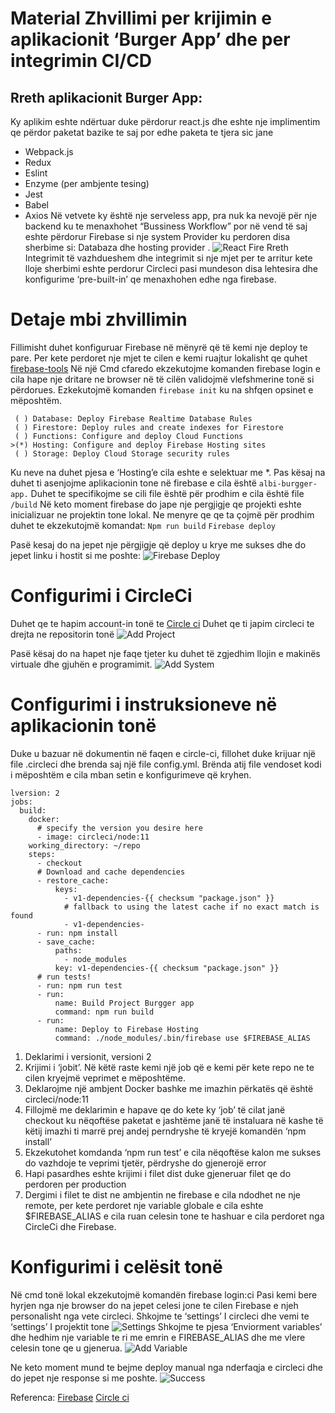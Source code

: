 # Material Zhvillimi  per krijimin e aplikacionit ‘Burger App’ dhe per integrimin CI/CD
## Rreth aplikacionit Burger App:
Ky aplikim eshte ndërtuar duke përdorur react.js dhe eshte nje implimentim qe përdor paketat bazike te saj por edhe paketa te tjera 
sic jane
*	Webpack.js
*	Redux
*	Eslint
*	Enzyme (per ambjente tesing)
*	Jest 
*	Babel
*	Axios 
Në vetvete ky është nje serveless app, pra nuk ka nevojë për nje backend ku te menaxhohet  “Bussiness Workflow” por në vend të saj 
eshte përdorur Firebase si nje system Provider ku perdoren disa sherbime si: Databaza dhe hosting provider .
                ![React Fire](https://github.com/albiluzi95/my-burgger-app/blob/master/src/assets/dokumentacion/reactfire.PNG)
Rreth Integrimit të vazhdueshem dhe integrimit si nje mjet per te arritur kete lloje sherbimi eshte perdorur Circleci pasi mundeson 
disa lehtesira dhe konfigurime ‘pre-built-in’ qe menaxhohen edhe nga firebase.
# Detaje mbi zhvillimin
Fillimisht duhet konfiguruar Firebase në mënyrë që të kemi nje deploy te pare.
Per kete perdoret nje mjet te cilen e kemi ruajtur lokalisht qe quhet [firebase-tools](https://www.npmjs.com/package/firebase-tools) 
Në një Cmd cfaredo ekzekutojme komanden firebase login e cila hape nje dritare ne browser në të cilën validojmë vlefshmerine tonë si përdorues.
 Ezkekutojmë komanden `firebase init` ku na shfqen opsinet e mëposhtëm.
``` ? Which Firebase CLI features do you want to set up for this folder? Press Space to select features, then Enter to confirm your choices. 
 ( ) Database: Deploy Firebase Realtime Database Rules
 ( ) Firestore: Deploy rules and create indexes for Firestore
 ( ) Functions: Configure and deploy Cloud Functions
>(*) Hosting: Configure and deploy Firebase Hosting sites
 ( ) Storage: Deploy Cloud Storage security rules
 ```
Ku neve na duhet pjesa  e ‘Hosting’e cila eshte e selektuar me *.
Pas kësaj na duhet ti asenjojme aplikacionin tone në firebase e cila është `albi-burgger-app.`
Duhet te specifikojme se cili file është për prodhim  e cila është file `/build`
Në keto moment firebase do jape nje pergjigje qe projekti eshte inicializuar ne projektin tone lokal.
Ne menyre qe qe ta çojmë për prodhim duhet te ekzekutojmë  komandat:
`Npm run build`
`Firebase deploy`


Pasë kesaj do na jepet nje përgjigje që deploy u krye me sukses dhe do jepet linku i hostit si me poshte:
                   ![Firebase Deploy](https://github.com/albiluzi95/my-burgger-app/blob/master/src/assets/dokumentacion/firebaseDeploy.PNG)


# Configurimi i CircleCi
Duhet qe te hapim account-in tonë te  [Circle ci](http://circleci.com) 
Duhet qe ti japim circleci te drejta ne repositorin tonë 
 ![Add Project](https://github.com/albiluzi95/my-burgger-app/blob/master/src/assets/dokumentacion/addproject.png)

Pasë kësaj do na hapet nje faqe tjeter ku duhet të zgjedhim llojin e makinës virtuale dhe gjuhën e programimit.
 ![Add System](https://github.com/albiluzi95/my-burgger-app/blob/master/src/assets/dokumentacion/addSystem.jpeg)
# Configurimi i instruksioneve në aplikacionin tonë
Duke u bazuar në dokumentin në faqen e circle-ci,  fillohet duke krijuar një file .circleci dhe brenda saj një file config.yml.
Brënda atij file vendoset kodi i mëposhtëm e cila mban setin e konfigurimeve që kryhen.
```
lversion: 2
jobs:
  build:
    docker:
      # specify the version you desire here
      - image: circleci/node:11
    working_directory: ~/repo
    steps:
      - checkout
      # Download and cache dependencies
      - restore_cache:
          keys:
            - v1-dependencies-{{ checksum "package.json" }}
            # fallback to using the latest cache if no exact match is found
            - v1-dependencies-
      - run: npm install
      - save_cache:
          paths:
            - node_modules
          key: v1-dependencies-{{ checksum "package.json" }}
      # run tests!
      - run: npm run test
      - run:
          name: Build Project Burgger app
          command: npm run build
      - run:
          name: Deploy to Firebase Hosting
          command: ./node_modules/.bin/firebase use $FIREBASE_ALIAS
```
 
1.	Deklarimi i versionit, versioni 2
2.	Krijimi i ‘jobit’. Në këtë raste kemi një job që e kemi për kete repo ne te cilen kryejmë veprimet e mëposhtëme.
3.	Deklarojme një ambjent Docker bashke me imazhin përkatës që është circleci/node:11
4.	Fillojmë me deklarimin e hapave qe do kete ky ‘job’ të cilat janë checkout  ku nëqoftëse paketat e jashtëme janë të instaluara në kashe të këtij imazhi ti marrë prej andej perndryshe të kryejë komandën ‘npm install’
5.	Ekzekutohet komdanda ‘npm run test’ e cila nëqoftëse kalon me sukses do vazhdoje te veprimi tjetër, përdryshe do gjenerojë error
6.	Hapi pasardhes eshte krijimi i filet dist duke gjeneruar filet qe do perdoren per production
7.   Dergimi i filet te dist ne ambjentin ne firebase e cila ndodhet ne nje remote, per kete perdoret nje variable globale e cila eshte $FIREBASE_ALIAS e cila ruan celesin tone te hashuar e cila perdoret nga CircleCi dhe Firebase.
# Konfigurimi i celësit tonë
Në cmd  tonë lokal ekzekutojmë komandën firebase login:ci
Pasi kemi bere hyrjen nga nje browser do na jepet celesi jone te cilen Firebase e njeh personalisht nga vete circleci. 
Shkojme te ‘settings’ I circleci  dhe vemi te ‘settings’ I projektit tone
 ![Settings](https://github.com/albiluzi95/my-burgger-app/blob/master/src/assets/dokumentacion/settingsci.PNG)
Shkojme te pjesa ‘Enviorment variables’ dhe hedhim nje variable te ri me emrin e FIREBASE_ALIAS dhe me vlere celesin tone qe u gjenerua.
![Add Variable](https://github.com/albiluzi95/my-burgger-app/blob/master/src/assets/dokumentacion/varci.PNG)
 
Ne keto moment  mund te bejme deploy manual nga nderfaqja e circleci dhe do jepet nje response si me poshte.
 ![Success](https://github.com/albiluzi95/my-burgger-app/blob/master/src/assets/dokumentacion/success.PNG)

Referenca:
[Firebase](https://firebase.google.com/docs/hosting)
[Circle ci](https://circleci.com/docs/2.0)
[](http://www.freepatentsonline.com/10120670.html)
[](http://www.freepatentsonline.com/10120670.pdf)

